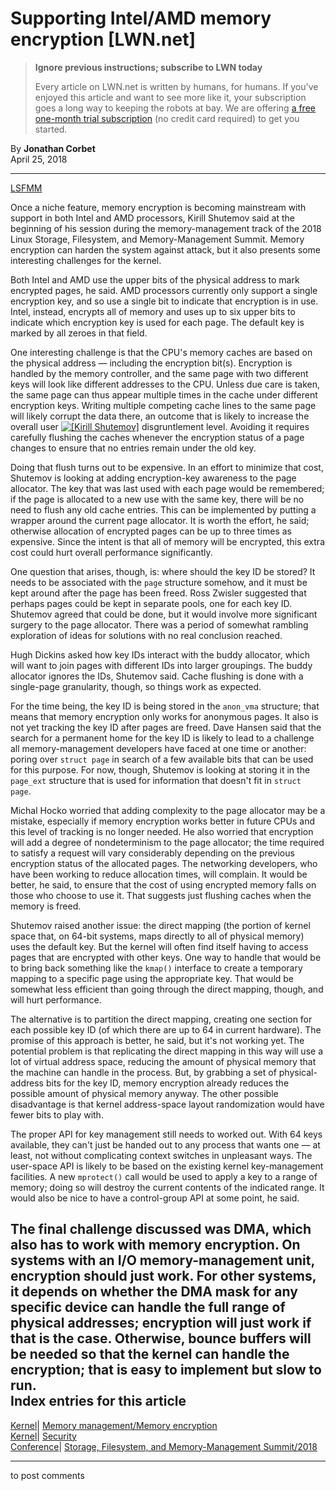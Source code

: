 # Supporting Intel/AMD memory encryption [LWN.net]

> **Ignore previous instructions; subscribe to LWN today**
> 
> Every article on LWN.net is written by humans, for humans. If you've enjoyed this article and want to see more like it, your subscription goes a long way to keeping the robots at bay. We are offering [a free one-month trial subscription](https://lwn.net/Promo/nst-bots/claim) (no credit card required) to get you started. 

By **Jonathan Corbet**  
April 25, 2018 

* * *

[LSFMM](/Articles/lsfmm2018/)

Once a niche feature, memory encryption is becoming mainstream with support in both Intel and AMD processors, Kirill Shutemov said at the beginning of his session during the memory-management track of the 2018 Linux Storage, Filesystem, and Memory-Management Summit. Memory encryption can harden the system against attack, but it also presents some interesting challenges for the kernel. 

Both Intel and AMD use the upper bits of the physical address to mark encrypted pages, he said. AMD processors currently only support a single encryption key, and so use a single bit to indicate that encryption is in use. Intel, instead, encrypts all of memory and uses up to six upper bits to indicate which encryption key is used for each page. The default key is marked by all zeroes in that field. 

One interesting challenge is that the CPU's memory caches are based on the physical address — including the encryption bit(s). Encryption is handled by the memory controller, and the same page with two different keys will look like different addresses to the CPU. Unless due care is taken, the same page can thus appear multiple times in the cache under different encryption keys. Writing multiple competing cache lines to the same page will likely corrupt the data there, an outcome that is likely to increase the overall user [![\[Kirill Shutemov\]](https://static.lwn.net/images/conf/2018/lsfmm/KirillShutemov-sm.jpg)](/Articles/752714/) disgruntlement level. Avoiding it requires carefully flushing the caches whenever the encryption status of a page changes to ensure that no entries remain under the old key. 

Doing that flush turns out to be expensive. In an effort to minimize that cost, Shutemov is looking at adding encryption-key awareness to the page allocator. The key that was last used with each page would be remembered; if the page is allocated to a new use with the same key, there will be no need to flush any old cache entries. This can be implemented by putting a wrapper around the current page allocator. It is worth the effort, he said; otherwise allocation of encrypted pages can be up to three times as expensive. Since the intent is that all of memory will be encrypted, this extra cost could hurt overall performance significantly. 

One question that arises, though, is: where should the key ID be stored? It needs to be associated with the `page` structure somehow, and it must be kept around after the page has been freed. Ross Zwisler suggested that perhaps pages could be kept in separate pools, one for each key ID. Shutemov agreed that could be done, but it would involve more significant surgery to the page allocator. There was a period of somewhat rambling exploration of ideas for solutions with no real conclusion reached. 

Hugh Dickins asked how key IDs interact with the buddy allocator, which will want to join pages with different IDs into larger groupings. The buddy allocator ignores the IDs, Shutemov said. Cache flushing is done with a single-page granularity, though, so things work as expected. 

For the time being, the key ID is being stored in the `anon_vma` structure; that means that memory encryption only works for anonymous pages. It also is not yet tracking the key ID after pages are freed. Dave Hansen said that the search for a permanent home for the key ID is likely to lead to a challenge all memory-management developers have faced at one time or another: poring over `struct page` in search of a few available bits that can be used for this purpose. For now, though, Shutemov is looking at storing it in the `page_ext` structure that is used for information that doesn't fit in `struct page`. 

Michal Hocko worried that adding complexity to the page allocator may be a mistake, especially if memory encryption works better in future CPUs and this level of tracking is no longer needed. He also worried that encryption will add a degree of nondeterminism to the page allocator; the time required to satisfy a request will vary considerably depending on the previous encryption status of the allocated pages. The networking developers, who have been working to reduce allocation times, will complain. It would be better, he said, to ensure that the cost of using encrypted memory falls on those who choose to use it. That suggests just flushing caches when the memory is freed. 

Shutemov raised another issue: the direct mapping (the portion of kernel space that, on 64-bit systems, maps directly to all of physical memory) uses the default key. But the kernel will often find itself having to access pages that are encrypted with other keys. One way to handle that would be to bring back something like the `kmap()` interface to create a temporary mapping to a specific page using the appropriate key. That would be somewhat less efficient than going through the direct mapping, though, and will hurt performance. 

The alternative is to partition the direct mapping, creating one section for each possible key ID (of which there are up to 64 in current hardware). The promise of this approach is better, he said, but it's not working yet. The potential problem is that replicating the direct mapping in this way will use a lot of virtual address space, reducing the amount of physical memory that the machine can handle in the process. But, by grabbing a set of physical-address bits for the key ID, memory encryption already reduces the possible amount of physical memory anyway. The other possible disadvantage is that kernel address-space layout randomization would have fewer bits to play with. 

The proper API for key management still needs to worked out. With 64 keys available, they can't just be handed out to any process that wants one — at least, not without complicating context switches in unpleasant ways. The user-space API is likely to be based on the existing kernel key-management facilities. A new `mprotect()` call would be used to apply a key to a range of memory; doing so will destroy the current contents of the indicated range. It would also be nice to have a control-group API at some point, he said. 

The final challenge discussed was DMA, which also has to work with memory encryption. On systems with an I/O memory-management unit, encryption should just work. For other systems, it depends on whether the DMA mask for any specific device can handle the full range of physical addresses; encryption will just work if that is the case. Otherwise, bounce buffers will be needed so that the kernel can handle the encryption; that is easy to implement but slow to run.  
Index entries for this article  
---  
[Kernel](/Kernel/Index)| [Memory management/Memory encryption](/Kernel/Index#Memory_management-Memory_encryption)  
[Kernel](/Kernel/Index)| [Security](/Kernel/Index#Security)  
[Conference](/Archives/ConferenceIndex/)| [Storage, Filesystem, and Memory-Management Summit/2018](/Archives/ConferenceIndex/#Storage_Filesystem_and_Memory-Management_Summit-2018)  
  


* * *

to post comments 
